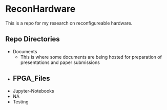 # ReconHardware

This is a repo for my research on reconfigureable hardware.


## Repo Directories

- Documents
  - This is where some documents are being hosted for preparation of presentations and paper submissions
- FPGA_Files
  ----------
- Jupyter-Notebooks
- NA
- Testing
